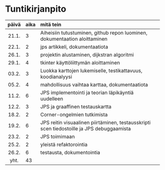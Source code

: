 # Tuntikirjanpito

| päivä | aika | mitä tein |
| :---: | :----| :---------|
| 21.1. | 3    | Aiheisiin tutustuminen, github repon luominen, dokumentaation aloittaminen |
| 22.1. | 2    | jps artikkeli, dokumentaatiota |
| 26.1. | 3    | projektin alustaminen, dijkstran algoritmi |
| 29.1. | 4    | tkinter käyttöliittymän aloittaminen |
| 03.2. | 3    | Luokka karttojen lukemiselle, testikattavuus, koodianalyysi
| 05.2. | 4    | mahdollisuus vaihtaa karttaa, dokumentaatiota |
| 11.2. | 6    | JPS implementointi ja teorian läpikäyntiä uudelleen |
| 12.2. | 3    | JPS ja graaffinen testauskartta |
| 18.2. | 2    | Corner-ongelmien tutkimista
| 19.2. | 6    | JPS reitin visuaalinen piirtäminen, testausskripti scen tiedostoille ja JPS debuggaamista |
| 23.2. | 2    | JPS toimimaan |
| 25.2. | 2    | yleistä refaktorointia |
| 26.2. | 6    | testausta, dokumentointia |
| yht.  | 43    | |